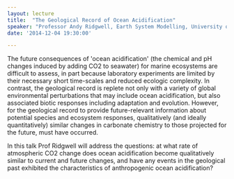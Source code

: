 ```yaml
---
layout: lecture
title:  "The Geological Record of Ocean Acidification"
speaker: "Professor Andy Ridgwell, Earth System Modelling, University of Bristol"
date: '2014-12-04 19:30:00'

---
```

The future consequences of 'ocean acidification' (the chemical and pH changes induced by adding CO2 to seawater) for marine ecosystems are difficult to assess, in part because laboratory experiments are limited by their necessary short time-scales and reduced ecologic complexity. In contrast, the geological record is replete not only with a variety of global environmental perturbations that may include ocean acidification, but also associated biotic responses including adaptation and evolution. However, for the geological record to provide future-relevant information about potential species and ecosystem responses, qualitatively (and ideally quantitatively) similar changes in carbonate chemistry to those projected for the future, must have occurred.

In this talk Prof Ridgwell will address the questions: at what rate of atmospheric CO2 change does ocean acidification become qualitatively similar to current and future changes, and have any events in the geological past exhibited the characteristics of anthropogenic ocean acidification?
